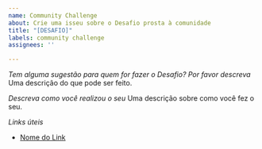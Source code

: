 ```yaml
---
name: Community Challenge
about: Crie uma isseu sobre o Desafio prosta à comunidade
title: "[DESAFIO]"
labels: community challenge
assignees: ''

---
```


*Tem alguma sugestão para quem for fazer o Desafio? Por favor descreva*
Uma descrição do que pode ser feito.

*Descreva como você realizou o seu*
Uma descrição sobre como você fez o seu.

*Links úteis*
* [Nome do Link](URL)
